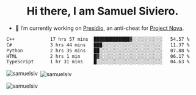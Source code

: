 <h1 align="center">Hi there, I am Samuel Siviero.</h1>

- 🔭 I’m currently working on [Presidio](https://presidio.ac), an anti-cheat for [Project Nova](https://discord.gg/novafn).

<!--START_SECTION:waka-->

```txt
C++             17 hrs 57 mins  █████████████▓░░░░░░░░░░░   54.57 %
C#              3 hrs 44 mins   ███░░░░░░░░░░░░░░░░░░░░░░   11.37 %
Python          2 hrs 35 mins   ██░░░░░░░░░░░░░░░░░░░░░░░   07.88 %
HTML            2 hrs 1 min     █▓░░░░░░░░░░░░░░░░░░░░░░░   06.17 %
TypeScript      1 hr 31 mins    █░░░░░░░░░░░░░░░░░░░░░░░░   04.63 %
```

<!--END_SECTION:waka-->

<p><img align="left" src="https://github-readme-stats.vercel.app/api/top-langs?username=samuelsiv&show_icons=true&locale=en&layout=compact&theme=radical" alt="samuelsiv" /></p>

<p>&nbsp;<img align="center" src="https://github-readme-stats.vercel.app/api?username=samuelsiv&show_icons=true&locale=en&theme=radical" alt="samuelsiv" /></p>
<p align="left"> <img src="https://komarev.com/ghpvc/?username=samuelsiv&label=Profile%20views&color=0e75b6&style=flat" alt="samuelsiv" /> </p>
